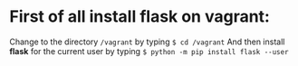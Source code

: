 # First of all install flask on vagrant:
Change to the directory `/vagrant` by typing `$ cd /vagrant`
And then install **flask** for the current user by typing `$ python -m pip install flask --user`

